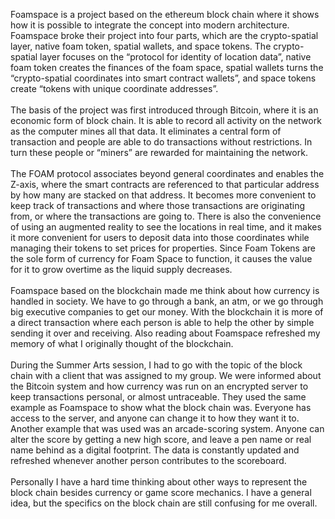 Foamspace is a project based on the ethereum block chain where it shows how it is possible to integrate the concept into modern architecture. Foamspace broke their project into four parts, which are the crypto-spatial layer, native foam token, spatial wallets, and space tokens. The crypto-spatial layer focuses on the “protocol for identity of location data”, native foam token creates the finances of the foam space, spatial wallets turns the “crypto-spatial coordinates into smart contract wallets”, and space tokens create “tokens with unique coordinate addresses”. 
<br> <br>
The basis of the project was first introduced through Bitcoin, where it is an economic form of block chain. It is able to record all activity on the network as the computer mines all that data. It eliminates a central form of transaction and people are able to do transactions without restrictions. In turn these people or “miners” are rewarded for maintaining the network.
<br> <br>
The FOAM protocol associates beyond general coordinates and enables the Z-axis, where the smart contracts are referenced to that particular address by how many are stacked on that address. It becomes more convenient to keep track of transactions and where those transactions are originating from, or where the transactions are going to. There is also the convenience of using an augmented reality to see the locations in real time, and it makes it more convenient for users to deposit data into those coordinates while managing their tokens to set prices for properties. Since Foam Tokens are the sole form of currency for Foam Space to function, it causes the value for it to grow overtime as the liquid supply decreases. 
<br> <br>
Foamspace based on the blockchain made me think about how currency is handled in society. We have to go through a bank, an atm, or we go through big executive companies to get our money. With the blockchain it is more of a direct transaction where each person is able to help the other by simple sending it over and receiving. Also reading about Foamspace refreshed my memory of what I originally thought of the blockchain. 
<br> <br>
During the Summer Arts session, I had to go with the topic of the block chain with a client that was assigned to my group. We were informed about the Bitcoin system and how currency was run on an encrypted server to keep transactions personal, or almost untraceable. They used the same example as Foamspace to show what the block chain was. Everyone has access to the server, and anyone can change it to how they want it to. Another example that was used was an arcade-scoring system. Anyone can alter the score by getting a new high score, and leave a pen name or real name behind as a digital footprint. The data is constantly updated and refreshed whenever another person contributes to the scoreboard. 
<br> <br>
Personally I have a hard time thinking about other ways to represent the block chain besides currency or game score mechanics. I have a general idea, but the specifics on the block chain are still confusing for me overall.  


